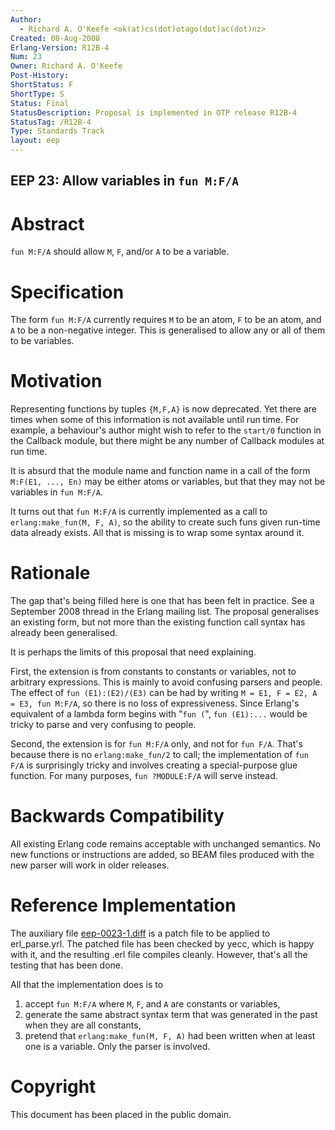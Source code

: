 ```yaml
---
Author:
  - Richard A. O'Keefe <ok(at)cs(dot)otago(dot)ac(dot)nz>
Created: 08-Aug-2008
Erlang-Version: R12B-4
Num: 23
Owner: Richard A. O'Keefe
Post-History: 
ShortStatus: F
ShortType: S
Status: Final
StatusDescription: Proposal is implemented in OTP release R12B-4
StatusTag: /R12B-4
Type: Standards Track
layout: eep
---
```

EEP 23: Allow variables in `fun M:F/A`
----

Abstract
========

`fun M:F/A` should allow `M`, `F`, and/or `A` to be a variable.

Specification
=============

The form `fun M:F/A` currently requires `M` to be an atom,
`F` to be an atom, and `A` to be a non-negative integer.
This is generalised to allow any or all of them to be
variables.

Motivation
==========

Representing functions by tuples `{M,F,A}` is now deprecated.
Yet there are times when some of this information is not
available until run time.  For example, a behaviour's author
might wish to refer to the `start/0` function in the Callback
module, but there might be any number of Callback modules at
run time.

It is absurd that the module name and function name in a call
of the form `M:F(E1, ..., En)` may be either atoms or variables,
but that they may not be variables in `fun M:F/A`.

It turns out that `fun M:F/A` is currently implemented as a call
to `erlang:make_fun(M, F, A)`, so the ability to create such
funs given run-time data already exists.  All that is missing
is to wrap some syntax around it.

Rationale
=========

The gap that's being filled here is one that has been felt in
practice.  See a September 2008 thread in the Erlang mailing list.
The proposal generalises an existing form, but not more than the
existing function call syntax has already been generalised.

It is perhaps the limits of this proposal that need explaining.

First, the extension is from constants to constants or variables,
not to arbitrary expressions.  This is mainly to avoid confusing
parsers and people.  The effect of `fun (E1):(E2)/(E3)` can be had
by writing `M = E1, F = E2, A = E3, fun M:F/A`, so there is no loss
of expressiveness.  Since Erlang's equivalent of a lambda form
begins with "`fun (`", `fun (E1):...` would be tricky to parse and
very confusing to people.

Second, the extension is for `fun M:F/A` only, and not for `fun F/A`.
That's because there is no `erlang:make_fun/2` to call; the
implementation of `fun F/A` is surprisingly tricky and involves
creating a special-purpose glue function.  For many purposes,
`fun ?MODULE:F/A` will serve instead.

Backwards Compatibility
=======================

All existing Erlang code remains acceptable with unchanged
semantics.  No new functions or instructions are added, so
BEAM files produced with the new parser will work in older
releases.

Reference Implementation
========================

The auxiliary file [eep-0023-1.diff][]
is a patch file to be applied to erl_parse.yrl.
The patched file has been checked by yecc, which is happy
with it, and the resulting .erl file compiles cleanly.
However, that's all the testing that has been done.

All that the implementation does is to

1. accept `fun M:F/A` where `M`, `F`, and `A` are constants or
   variables,
2. generate the same abstract syntax term that was
   generated in the past when they are all constants,
3. pretend that `erlang:make_fun(M, F, A)` had been written
   when at least one is a variable.
Only the parser is involved.

[eep-0023-1.diff]: eep-0023-1.diff "Diff to apply to erl_parse.yrl"

Copyright
=========

This document has been placed in the public domain.

[EmacsVar]: <> "Local Variables:"
[EmacsVar]: <> "mode: indented-text"
[EmacsVar]: <> "indent-tabs-mode: nil"
[EmacsVar]: <> "sentence-end-double-space: t"
[EmacsVar]: <> "fill-column: 70"
[EmacsVar]: <> "coding: utf-8"
[EmacsVar]: <> "End:"